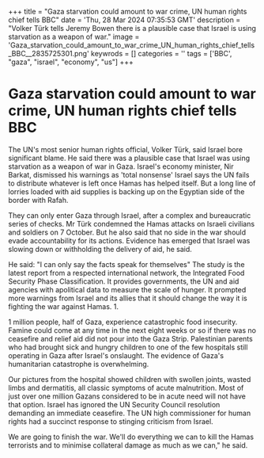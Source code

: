 +++
title = "Gaza starvation could amount to war crime, UN human rights chief tells BBC"
date = 'Thu, 28 Mar 2024 07:35:53 GMT'
description = "Volker Türk tells Jeremy Bowen there is a plausible case that Israel is using starvation as a weapon of war."
image = 'Gaza_starvation_could_amount_to_war_crime_UN_human_rights_chief_tells_BBC__2835725301.png'
keywrods =  []
categories = ''
tags = ['BBC', "gaza", "israel", "economy", "us"]
+++

# Gaza starvation could amount to war crime, UN human rights chief tells BBC

The UN's most senior human rights official, Volker Türk, said Israel bore significant blame.
He said there was a plausible case that Israel was using starvation as a weapon of war in Gaza.
Israel's economy minister, Nir Barkat, dismissed his warnings as 'total nonsense' Israel says the UN fails to distribute whatever is left once Hamas has helped itself.
But a long line of lorries loaded with aid supplies is backing up on the Egyptian side of the border with Rafah.

They can only enter Gaza through Israel, after a complex and bureaucratic series of checks.
Mr Türk condemned the Hamas attacks on Israeli civilians and soldiers on 7 October.
But he also said that no side in the war should evade accountability for its actions.
Evidence has emerged that Israel was slowing down or withholding the delivery of aid, he said.

He said: "I can only say the facts speak for themselves" The study is  the latest report from a respected international network, the Integrated Food Security Phase Classification.
It provides governments, the UN and aid agencies with apolitical data to measure the scale of hunger.
It prompted more warnings from Israel and its allies that it should change the way it is fighting the war against Hamas.
1.

1 million people, half of Gaza, experience catastrophic food insecurity.
Famine could come at any time in the next eight weeks or so if there was no ceasefire and relief aid did not pour into the Gaza Strip.
Palestinian parents who had brought sick and hungry children to one of the few hospitals still operating in Gaza after Israel<bb>'s onslaught.
The evidence of Gaza<bb>'s humanitarian catastrophe is overwhelming.

Our pictures from the hospital showed children with swollen joints, wasted limbs and dermatitis, all classic symptoms of acute malnutrition.
Most of just over one million Gazans considered to be in acute need will not have that option.
Israel has ignored the UN Security Council resolution demanding an immediate ceasefire.
The UN high commissioner for human rights had a succinct response to stinging criticism from Israel.

We are going to finish the war.
We<bb>'ll do everything we can to kill the Hamas terrorists and to minimise collateral damage as much as we can,<bb>" he said.


